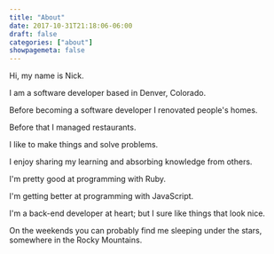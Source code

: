 ```yaml
---
title: "About"
date: 2017-10-31T21:18:06-06:00
draft: false
categories: ["about"]
showpagemeta: false
---
```


Hi, my name is Nick.

I am a software developer based in Denver, Colorado.

Before becoming a software developer I renovated people's homes.

Before that I managed restaurants.

I like to make things and solve problems.

I enjoy sharing my learning and absorbing knowledge from others.

I'm pretty good at programming with Ruby.

I'm getting better at programming with JavaScript.

I'm a back-end developer at heart; but I sure like things that look nice.

On the weekends you can probably find me sleeping under the stars, somewhere in the Rocky Mountains.